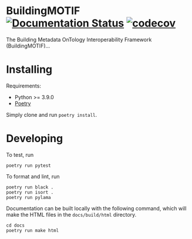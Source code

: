 # BuildingMOTIF [![Documentation Status](https://readthedocs.org/projects/buildingmotif/badge/?version=latest)](https://buildingmotif.readthedocs.io/en/latest/?badge=latest) [![codecov](https://codecov.io/gh/haneslinger/BuildingMotif/branch/main/graph/badge.svg?token=2SNN5HPOHL)](https://codecov.io/gh/haneslinger/BuildingMotif)

The Building Metadata OnTology Interoperability Framework (BuildingMOTIF)...

# Installing

Requirements:
- Python >= 3.9.0
- [Poetry](https://python-poetry.org/docs/)

Simply clone and run `poetry install`.

# Developing
To test, run 
``` 
poetry run pytest
```

To format and lint, run
```
poetry run black .
poetry run isort .
poetry run pylama
```

Documentation can be built locally with the following command, which will make the HTML files in the `docs/build/html` directory.

```
cd docs
poetry run make html
```

